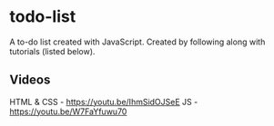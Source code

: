 # todo-list
A to-do list created with JavaScript. Created by following along with tutorials (listed below).

## Videos

HTML & CSS - https://youtu.be/IhmSidOJSeE
JS - https://youtu.be/W7FaYfuwu70
